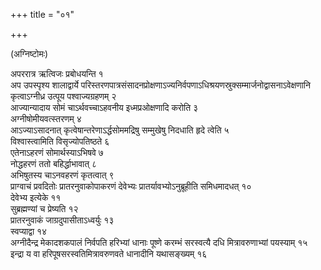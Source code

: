 +++
title = "०१"

+++
  
(अग्निष्टोमः)

अपररात्र ऋत्विजः प्रबोधयन्ति १  
अप उपस्पृश्य शालाद्वार्ये परिस्तरणपात्रसंसादनप्रोक्षणाऽज्यनिर्वपणाऽधिश्रयणस्रुक्सम्मार्जनोद्वासनाऽवेक्षणानि कृत्वाऽग्नीध्र उत्पूय पश्वाज्यग्रहणम् २  
आज्यान्यादाय सोमं चाऽर्थवच्चाऽहवनीय इध्मप्रओक्षणादि करोति ३  
अग्नीषोमीयवत्स्तरणम् ४  
आऽज्याऽसादनात् कृत्वेषान्तरेणाऽर्द्धसोममद्रिषु सम्मुखेषु निदधाति हृदे त्वेति ५  
विश्वास्त्वामिति विसृज्योपतिष्ठते ६  
एतेनाऽहरणं सोमार्थस्याऽभिषवे ७  
नोद्धहरणं ततो बहिर्द्धाभावात् ८  
अभिषुतस्य चाऽनवहरणं कृतत्वात् ९  
प्राग्वाचं प्रवदितोः प्रातरनुवाकोपाकरणं देवेभ्यः प्रातर्यावभ्योऽनुब्रूहीति समिधमादधत् १०  
देवेभ्य इत्येके ११  
सुब्रह्मण्यां च प्रेष्यति १२  
प्रातरनुवाकं जाग्रदुपासीताऽध्वर्युः १३  
स्वप्याद्वा १४  
अग्नीदैन्द्र मेकादशकपालं निर्वपति हरिभ्यां धानाः पूष्णे करम्भं सरस्वत्यै दधि मित्रावरुणाभ्यां पयस्याम् १५  
इन्द्रा य वा हरिपूषसरस्वतिमित्रावरुणवते धानादीनि यथासङ्ख्यम् १६  
